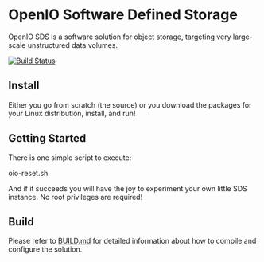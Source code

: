# OpenIO Software Defined Storage

OpenIO SDS is a software solution for object storage, targeting very large-scale unstructured data volumes.

[![Build Status](https://travis-ci.org/open-io/oio-sds.svg?branch=3.x)](https://travis-ci.org/open-io/oio-sds)

## Install

Either you go from scratch (the source) or you download the packages for your Linux distribution, install, and run!

## Getting Started

There is one simple script to execute:

  oio-reset.sh

And if it succeeds you will have the joy to experiment your own little SDS instance. No root privileges are required!

## Build

Please refer to [BUILD.md](./BUILD.md) for detailed information about how to compile and configure the solution.

